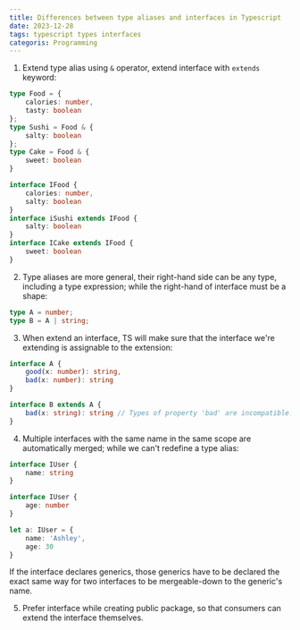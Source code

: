 ```yaml
---
title: Differences between type aliases and interfaces in Typescript
date: 2023-12-28
tags: typescript types interfaces
categoris: Programming
---
```


1. Extend type alias using `&` operator, extend interface with `extends` keyword:

```typescript
type Food = {
    calories: number,
    tasty: boolean
};
type Sushi = Food & {
    salty: boolean
};
type Cake = Food & {
    sweet: boolean
}

interface IFood {
    calories: number,
    salty: boolean
}
interface iSushi extends IFood {
    salty: boolean
}
interface ICake extends IFood {
    sweet: boolean
}
```

2. Type aliases are more general, their right-hand side can be any type, including a type expression; while the right-hand of interface must be a shape:

```typescript
type A = number;
type B = A | string;
```

3. When extend an interface, TS will make sure that the interface we're extending is assignable to the extension:

```typescript
interface A {
    good(x: number): string,
    bad(x: number): string
}

interface B extends A {
    bad(x: string): string // Types of property 'bad' are incompatible.
}
```

4. Multiple interfaces with the same name in the same scope are automatically merged; while we can't redefine a type alias:

```typescript
interface IUser {
    name: string
}

interface IUser {
    age: number
}

let a: IUser = {
    name: 'Ashley',
    age: 30
}
```

If the interface declares generics, those generics have to be declared the exact same way for two interfaces to be mergeable-down to the generic's name.

5. Prefer interface while creating public package, so that consumers can extend the interface themselves.